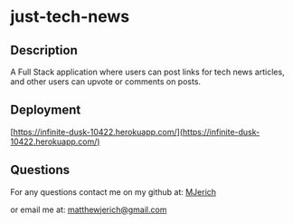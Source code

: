 # just-tech-news



## Description

A Full Stack application where users can post links for tech news articles, and other users can upvote or comments on posts.


## Deployment

[https://infinite-dusk-10422.herokuapp.com/](https://infinite-dusk-10422.herokuapp.com/)


## Questions

For any questions contact me on my github at: [MJerich](https://github.com/MJerich)

or email me at: [matthewjerich@gmail.com](mailto:matthewjerich@gmail.com)
